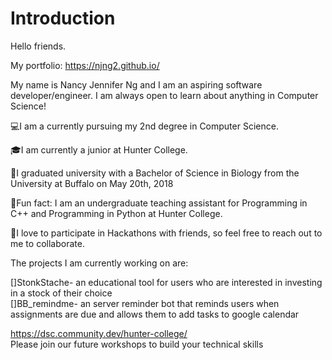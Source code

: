 # Introduction

Hello friends. 

My portfolio: https://njng2.github.io/

My name is Nancy Jennifer Ng and I am an aspiring software developer/engineer. I am always open to learn about anything in Computer Science! 

💻I am a currently pursuing my 2nd degree in Computer Science. 

🎓I am currently a junior at Hunter College. 

🔬I graduated university with a Bachelor of Science in Biology from the University at Buffalo on May 20th, 2018

🌟Fun fact: I am an undergraduate teaching assistant for Programming in C++ and Programming in Python at Hunter College. 

🌟I love to participate in Hackathons with friends, so feel free to reach out to me to collaborate. 


The projects I am currently working on are:  

[]StonkStache- an educational tool for users who are interested in investing in a stock of their choice  
[]BB_remindme- an server reminder bot that reminds users when assignments are due and allows them to add tasks to google calendar 


https://dsc.community.dev/hunter-college/  
Please join our future workshops to build your technical skills


